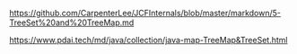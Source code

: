 https://github.com/CarpenterLee/JCFInternals/blob/master/markdown/5-TreeSet%20and%20TreeMap.md

https://www.pdai.tech/md/java/collection/java-map-TreeMap&TreeSet.html